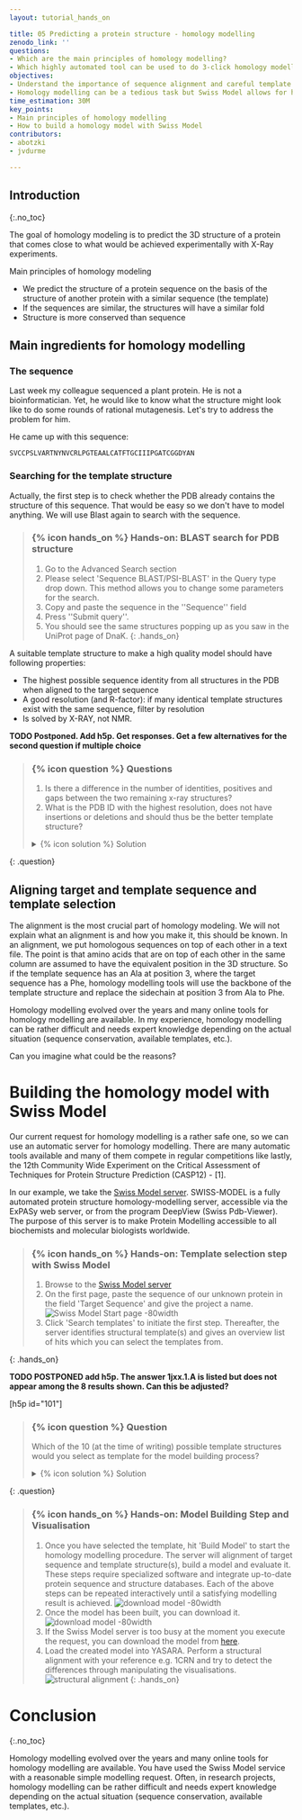 ```yaml
---
layout: tutorial_hands_on

title: 05 Predicting a protein structure - homology modelling
zenodo_link: ''
questions:
- Which are the main principles of homology modelling?
- Which highly automated tool can be used to do 3-click homology modelling?
objectives:
- Understand the importance of sequence alignment and careful template selection as key ingredients for homology modelling.
- Homology modelling can be a tedious task but Swiss Model allows for high automation of homology modelling tasks.
time_estimation: 30M
key_points:
- Main principles of homology modelling
- How to build a homology model with Swiss Model
contributors:
- abotzki
- jvdurme

---
```



## Introduction
{:.no_toc}

<!-- This is a comment. -->

The goal of homology modeling is to predict the 3D structure of a protein that comes close to what would be achieved experimentally with X-Ray experiments.

Main principles of homology modeling

- We predict the structure of a protein sequence on the basis of the structure of another protein with a similar sequence (the template)
- If the sequences are similar, the structures will have a similar fold
- Structure is more conserved than sequence

## Main ingredients for homology modelling

### The sequence

Last week my colleague sequenced a plant protein. He is not a bioinformatician. Yet, he would like to know what the structure might look like to do some rounds of rational mutagenesis. Let's try to address the problem for him.

He came up with this sequence:

```
SVCCPSLVARTNYNVCRLPGTEAALCATFTGCIIIPGATCGGDYAN
```

### Searching for the template structure

Actually, the first step is to check whether the PDB already contains the structure of this sequence. That would be easy so we don't have to model anything. We will use Blast again to search with the sequence.

> ### {% icon hands_on %} Hands-on: BLAST search for PDB structure
>
> 1. Go to the Advanced Search section
> 2. Please select 'Sequence BLAST/PSI-BLAST' in the Query type drop down.
>    This method allows you to change some parameters for the search.
> 3. Copy and paste the sequence in the ''Sequence'' field
> 4. Press ''Submit query''.
> 5. You should see the same structures popping up as you saw in the UniProt page of DnaK.
{: .hands_on}

A suitable template structure to make a high quality model should have following properties:

- The highest possible sequence identity from all structures in the PDB when aligned to the target sequence
- A good resolution (and R-factor): if many identical template structures exist with the same sequence, filter by resolution
- Is solved by X-RAY, not NMR.

**TODO Postponed. Add h5p. Get responses. Get a few alternatives for the second question if multiple choice**

> ### {% icon question %} Questions
>
> 1. Is there a difference in the number of identities, positives and gaps between the two remaining x-ray structures?
> 2. What is the PDB ID with the highest resolution, does not have insertions or deletions and should thus be the better template structure?
>
> <details markdown="1">
> <summary>{% icon solution %} Solution
> </summary>
>
> 1. **TODO**
> 2. **TODO**
>
> </details>
>
>
{: .question}


## Aligning target and template sequence and template selection

The alignment is the most crucial part of homology modeling. We will not explain what an alignment is and how you make it, this should be known. In an alignment, we put homologous sequences on top of each other in a text file. The point is that amino acids that are on top of each other in the same column are assumed to have the equivalent position in the 3D structure. So if the template sequence has an Ala at position 3, where the target sequence has a Phe, homology modelling tools will use the backbone of the template structure and replace the sidechain at position 3 from Ala to Phe.

Homology modelling evolved over the years and many online tools for homology modelling are available. In my experience, homology modelling can be rather difficult and needs expert knowledge depending on the actual situation (sequence conservation, available templates, etc.).

Can you imagine what could be the reasons?


# Building the homology model with Swiss Model

Our current request for homology modelling is a rather safe one, so we can use an automatic server for homology modelling. There are many automatic tools available and many of them compete in regular competitions like lastly, the 12th Community Wide Experiment on the Critical Assessment of Techniques for Protein Structure Prediction (CASP12) - [1].

In our example, we take the [Swiss Model server](https://swissmodel.expasy.org/interactive). SWISS-MODEL is a fully automated protein structure homology-modelling server, accessible via the ExPASy web server, or from the program DeepView (Swiss Pdb-Viewer). The purpose of this server is to make Protein Modelling accessible to all biochemists and molecular biologists worldwide.

> ### {% icon hands_on %} Hands-on: Template selection step with Swiss Model
>
> 1. Browse to the [Swiss Model server](https://swissmodel.expasy.org/interactive)
> 2. On the first page, paste the sequence of our unknown protein in the field 'Target Sequence' and give the project a name.
>    ![Swiss Model Start page -80width](../../images/Modelling_sequence_template_step1.png "Start page of Swiss Model")
> 3. Click 'Search templates' to initiate the first step.
>    Thereafter, the server identifies structural template(s) and gives an overview list of hits
>    which you can select the templates from.
>
{: .hands_on}

**TODO POSTPONED add h5p. The answer 1jxx.1.A is listed but does not appear among the 8 results shown. Can this be adjusted?**

[h5p id="101"]

> ### {% icon question %} Question
>
> Which of the 10 (at the time of writing) possible template structures would you select as template for the model building process?
>
> <details markdown="1">
> <summary>{% icon solution %} Solution
> </summary>
>
> We suggest as template **1jxx.1.A** given that it is an X-ray structure with high resolution and a very high
> sequence identity (X-ray, 0.9 Å, 78.26 %).
> </details>
{: .question}


> ### {% icon hands_on %} Hands-on: Model Building Step and Visualisation
>
> 1. Once you have selected the template, hit 'Build Model' to start the homology modelling procedure.
>    The server will alignment of target sequence and template structure(s), build a model and evaluate it.
>    These steps require specialized software and integrate up-to-date protein sequence and structure databases.
>    Each of the above steps can be repeated interactively until a satisfying modelling result is achieved.
>    ![download model -80width](../../images/Modelling_template_selection_step2.png)
> 2. Once the model has been built, you can download it.
>    ![download model -80width](../../images/Modelling_results_step3.png)
> 3. If the Swiss Model server is too busy at the moment you execute the request, you can download the model from
>    [here](https://zenodo.org/record/3551850#.Xdqs4ehKiUk).
> 4. Load the created model into YASARA.
>    Perform a structural alignment with your reference e.g. 1CRN and try to detect the differences through manipulating the visualisations.
>    ![structural alignment](../../images/1214.png)
{: .hands_on}


# Conclusion
{:.no_toc}

Homology modelling evolved over the years and many online tools for homology modelling are available. You have used the Swiss Model service with a reasonable simple modelling request. Often, in research projects, homology modelling can be rather difficult and needs expert knowledge depending on the actual situation (sequence conservation, available templates, etc.).
